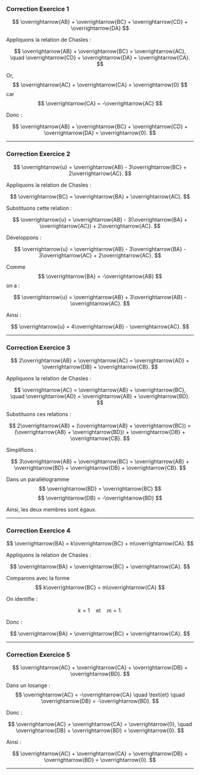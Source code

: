 ### **Correction Exercice 1**

$$
\overrightarrow{AB} + \overrightarrow{BC} + \overrightarrow{CD} + \overrightarrow{DA}
$$  

Appliquons la relation de Chasles :  

$$
\overrightarrow{AB} + \overrightarrow{BC} = \overrightarrow{AC}, \quad \overrightarrow{CD} + \overrightarrow{DA} = \overrightarrow{CA}.
$$   

Or, 
$$
\overrightarrow{AC} + \overrightarrow{CA} = \overrightarrow{0}
$$
car 
$$
\overrightarrow{CA} = -\overrightarrow{AC}
$$  

Donc :  

$$
\overrightarrow{AB} + \overrightarrow{BC} + \overrightarrow{CD} + \overrightarrow{DA} = \overrightarrow{0}.
$$  

---

### **Correction Exercice 2**

$$
\overrightarrow{u} = \overrightarrow{AB} - 3\overrightarrow{BC} + 2\overrightarrow{AC}.
$$  

Appliquons la relation de Chasles :  

$$
\overrightarrow{BC} = \overrightarrow{BA} + \overrightarrow{AC}.
$$  

Substituons cette relation :  

$$
\overrightarrow{u} = \overrightarrow{AB} - 3(\overrightarrow{BA} + \overrightarrow{AC}) + 2\overrightarrow{AC}.
$$  

Développons :  

$$
\overrightarrow{u} = \overrightarrow{AB} - 3\overrightarrow{BA} - 3\overrightarrow{AC} + 2\overrightarrow{AC}.
$$  

Comme 
$$
\overrightarrow{BA} = -\overrightarrow{AB}
$$
on a :  

$$
\overrightarrow{u} = \overrightarrow{AB} + 3\overrightarrow{AB} - \overrightarrow{AC}.
$$  

Ainsi :  

$$
\overrightarrow{u} = 4\overrightarrow{AB} - \overrightarrow{AC}.
$$  

---

### **Correction Exercice 3**

$$
2\overrightarrow{AB} + \overrightarrow{AC} = \overrightarrow{AD} + \overrightarrow{DB} + \overrightarrow{CB}.
$$  

Appliquons la relation de Chasles :  

$$
\overrightarrow{AC} = \overrightarrow{AB} + \overrightarrow{BC}, \quad \overrightarrow{AD} = \overrightarrow{AB} + \overrightarrow{BD}.
$$  

Substituons ces relations :  

$$
2\overrightarrow{AB} + (\overrightarrow{AB} + \overrightarrow{BC}) = (\overrightarrow{AB} + \overrightarrow{BD}) + \overrightarrow{DB} + \overrightarrow{CB}.
$$  

Simplifions :  

$$
3\overrightarrow{AB} + \overrightarrow{BC} = \overrightarrow{AB} + \overrightarrow{BD} + \overrightarrow{DB} + \overrightarrow{CB}.
$$  

Dans un parallélogramme
$$
\overrightarrow{BD} = \overrightarrow{BC}
$$
$$
\overrightarrow{DB} = -\overrightarrow{BD}
$$  

Ainsi, les deux membres sont égaux.  

---

### **Correction Exercice 4**

$$
\overrightarrow{BA} = k\overrightarrow{BC} + m\overrightarrow{CA}.
$$  

Appliquons la relation de Chasles :  

$$
\overrightarrow{BA} = \overrightarrow{BC} + \overrightarrow{CA}.
$$  

Comparons avec la forme 
$$
k\overrightarrow{BC} + m\overrightarrow{CA}
$$  

On identifie :  

$$
k = 1 \quad \text{et} \quad m = 1.
$$  

Donc :  

$$
\overrightarrow{BA} = \overrightarrow{BC} + \overrightarrow{CA}.
$$  

---

### **Correction Exercice 5**

$$
\overrightarrow{AC} + \overrightarrow{CA} + \overrightarrow{DB} + \overrightarrow{BD}.
$$  

Dans un losange :  
$$
\overrightarrow{AC} = -\overrightarrow{CA} \quad \text{et} \quad \overrightarrow{DB} = -\overrightarrow{BD}.
$$  

Donc :  

$$
\overrightarrow{AC} + \overrightarrow{CA} = \overrightarrow{0}, \quad \overrightarrow{DB} + \overrightarrow{BD} = \overrightarrow{0}.
$$  

Ainsi :  

$$
\overrightarrow{AC} + \overrightarrow{CA} + \overrightarrow{DB} + \overrightarrow{BD} = \overrightarrow{0}.
$$  

---
